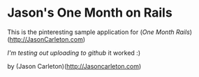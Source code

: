 # Jason's One Month on Rails

This is the pinteresting sample application for
(*One Month Rails*)(http://JasonCarleton.com)

*I'm testing out uploading to github* it worked :)

by (Jason Carleton)(http://Jasoncarleton.com)
